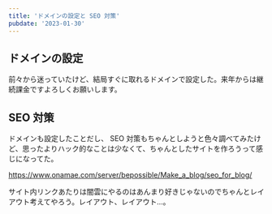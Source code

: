 ```yaml
---
title: 'ドメインの設定と SEO 対策'
pubdate: '2023-01-30'
---
```


## ドメインの設定

前々から迷っていたけど、結局すぐに取れるドメインで設定した。来年からは継続課金ですよろしくお願いします。

## SEO 対策

ドメインも設定したことだし、 SEO 対策もちゃんとしようと色々調べてみたけど、思ったよりハック的なことは少なくて、ちゃんとしたサイトを作ろうって感じになってた。

https://www.onamae.com/server/bepossible/Make_a_blog/seo_for_blog/

サイト内リンクあたりは闇雲にやるのはあんまり好きじゃないのでちゃんとレイアウト考えてやろう。レイアウト、レイアウト...。
